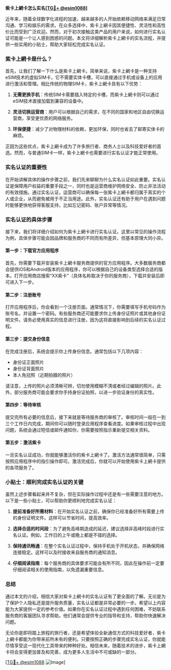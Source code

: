 **紫卡上網卡怎么实名[[TG💪+ @esim1088](https://t.me/s/esim1088)]**

近年来，随着全球数字化进程的加速，越来越多的人开始依赖移动网络来满足日常沟通、学习和娱乐的需求。在众多选择中，紫卡上網卡因其便捷性、灵活性和高性价比而受到广泛欢迎。然而，对于初次接触这类产品的用户来说，如何进行实名认证可能是一个让人感到困惑的问题。本文将详细解析紫卡上網卡的实名流程，并提供一些实用的小贴士，帮助大家轻松完成实名认证。

### 紫卡上網卡是什么？

首先，让我们了解一下什么是紫卡上網卡。简单来说，紫卡上網卡是一种支持eSIM技术的虚拟SIM卡，它不需要实体卡槽，可以直接通过手机或设备上的应用进行激活和管理。相比传统的物理SIM卡，紫卡上網卡具有以下优势：

1. **无需更换手机**：传统SIM卡需要插入特定的卡槽，而紫卡上網卡则可以通过eSIM技术直接加载到兼容的设备中。
   
2. **灵活切换运营商**：用户可以根据自己的需求，在不同的国家和地区自由切换运营商，享受更优质的网络服务。

3. **环保便捷**：减少了对物理材料的依赖，更加环保，同时也省去了邮寄实体卡的麻烦。

正因为这些优点，紫卡上網卡成为了许多旅行者、商务人士以及科技爱好者的首选。然而，与普通SIM卡一样，紫卡上網卡也需要进行实名认证才能正常使用。

### 实名认证的重要性

在开始讲解具体的操作步骤之前，我们先来聊聊为什么实名认证如此重要。实名认证是保障用户权益的重要手段之一，同时也是运营商维护网络安全、防止非法活动的有效措施。通过实名认证，运营商可以确保每一张紫卡上網卡都归属于真实的个人或企业，从而避免被用于不正当用途。此外，实名认证还有助于用户在遇到问题时能够更快地获得客服支持，比如忘记密码、账户异常等情况。

### 实名认证的具体步骤

接下来，我们将详细介绍如何为紫卡上網卡进行实名认证。这里以常见的操作流程为例，具体步骤可能会因品牌和服务商的不同而有所差异，但基本原理大同小异。

#### 第一步：下载官方应用程序

首先，你需要下载并安装紫卡上網卡服务商提供的官方应用程序。大多数服务商都会提供iOS和Android版本的应用程序，你可以根据自己的设备类型选择合适的版本。打开应用商店搜索“XX紫卡”（具体名称取决于你的服务商），下载并安装后即可进入下一步。

#### 第二步：注册账号

打开应用程序后，你会看到一个注册页面。通常情况下，你需要填写手机号码作为账号名，并设置一个密码。有些服务商还可能要求你上传身份证照片或其他身份证明文件。请务必使用真实的信息进行注册，因为这将直接影响到后续的实名认证过程。

#### 第三步：提交身份信息

在完成注册后，系统会提示你上传身份信息。通常包括以下几项内容：

- 身份证正面照片
- 身份证背面照片
- 本人免冠照（近期拍摄的照片）

请注意，上传的照片必须清晰可辨，切勿使用模糊不清或者经过编辑的照片。此外，部分服务商可能会要求你手持身份证拍照，以进一步验证身份的真实性。

#### 第四步：等待审核

提交完所有必要的信息后，接下来就是等待服务商的审核了。审核时间一般在一到三个工作日内完成，期间你可以随时登录应用程序查看进度。如果审核过程中出现问题，系统会通过短信或邮件通知你，你需要按照指示重新提交相关资料。

#### 第五步：激活紫卡

一旦实名认证成功，你就能够激活你的紫卡上網卡了。激活方法通常很简单，只需按照应用程序中的指引操作即可。激活完成后，你就可以开始使用紫卡上網卡提供的各项服务了。

### 小贴士：顺利完成实名认证的关键

虽然上述步骤看起来并不复杂，但在实际操作过程中还是有一些需要注意的地方。以下是一些小贴士，可以帮助你更顺利地完成实名认证：

1. **提前准备好所需材料**：在开始实名认证之前，确保你已经准备好所有需要上传的身份证明文件。这样可以节省时间，提高效率。

2. **选择合适的时间段**：为了避免高峰期造成的延迟，建议选择非高峰时段进行实名认证。例如，工作日的上午或晚上都是不错的选择。

3. **保持通讯畅通**：在整个实名认证过程中，保持手机处于开机状态，并确保网络连接稳定。这样可以及时接收来自服务商的通知消息。

4. **仔细阅读指南**：每个服务商的具体要求可能会有所不同，因此在操作前一定要仔细阅读相关的使用指南，以免遗漏重要信息。

### 总结

通过本文的介绍，相信大家对紫卡上網卡的实名认证有了更全面的了解。无论是为了保护个人隐私还是提升服务质量，实名认证都是非常必要的一步。希望以上内容能为大家提供一定的参考价值。如果你在实名认证过程中遇到任何困难，不妨联系服务商的客服团队寻求帮助。他们通常会提供专业的指导和支持，帮助你快速解决问题。

无论你是即将踏上旅程的旅行者，还是希望体验全新通信方式的科技爱好者，紫卡上網卡都能为你带来前所未有的便利。只要按照正确的步骤完成实名认证，你就能尽情享受这一现代化工具带来的种种好处。相信未来，随着技术的进步，紫卡上網卡将会变得更加普及和完善，成为更多人生活中不可或缺的一部分。

[[TG💪+ @esim1088](https://t.me/s/esim1088) ![Image](https://i.postimg.cc/4NQfJmqS/Snipaste-2025-05-13-00-14-12.png)]